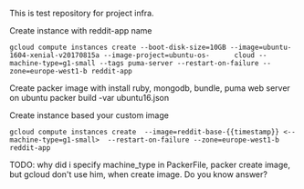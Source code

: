 This is test repository for project infra.

Create instance with reddit-app name 

    gcloud compute instances create --boot-disk-size=10GB --image=ubuntu-1604-xenial-v20170815a --image-project=ubuntu-os-      cloud --machine-type=g1-small --tags puma-server --restart-on-failure --zone=europe-west1-b reddit-app

Create packer image with install ruby, mongodb, bundle, puma web server on ubuntu
    packer build -var <your parameter> ubuntu16.json

Create instance based your custom image

    gcloud compute instances create  --image=reddit-base-{{timestamp}} <--machine-type=g1-small>  --restart-on-failure --zone=europe-west1-b reddit-app
TODO: why did i specify machine_type in PackerFile, packer create image, but gcloud don't use him, when create image. Do you know answer?
